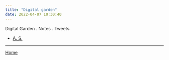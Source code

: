 ```yaml
---
title: "Digital garden"
date: 2022-04-07 10:30:40
---
```


Digital Garden . Notes . Tweets


- [A. S.](as)



---

[Home](https://raghug.com/)